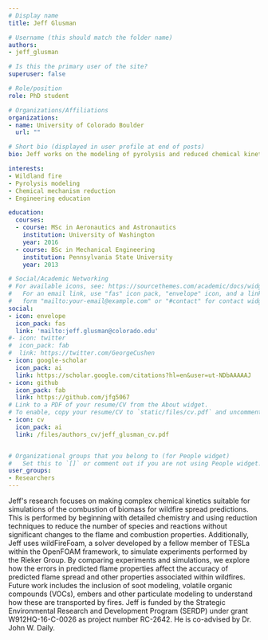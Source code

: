 ```yaml
---
# Display name
title: Jeff Glusman

# Username (this should match the folder name)
authors:
- jeff_glusman

# Is this the primary user of the site?
superuser: false

# Role/position
role: PhD student

# Organizations/Affiliations
organizations:
- name: University of Colorado Boulder
  url: ""

# Short bio (displayed in user profile at end of posts)
bio: Jeff works on the modeling of pyrolysis and reduced chemical kinetics being integrated into the OpenFOAM framework.

interests:
- Wildland fire
- Pyrolysis modeling
- Chemical mechanism reduction
- Engineering education

education:
  courses:
  - course: MSc in Aeronautics and Astronautics
    institution: University of Washington
    year: 2016
  - course: BSc in Mechanical Engineering
    institution: Pennsylvania State University
    year: 2013

# Social/Academic Networking
# For available icons, see: https://sourcethemes.com/academic/docs/widgets/#icons
#   For an email link, use "fas" icon pack, "envelope" icon, and a link in the
#   form "mailto:your-email@example.com" or "#contact" for contact widget.
social:
- icon: envelope
  icon_pack: fas
  link: 'mailto:jeff.glusman@colorado.edu'
#- icon: twitter
#  icon_pack: fab
#  link: https://twitter.com/GeorgeCushen
- icon: google-scholar
  icon_pack: ai
  link: https://scholar.google.com/citations?hl=en&user=ut-NDbAAAAAJ
- icon: github
  icon_pack: fab
  link: https://github.com/jfg5067
# Link to a PDF of your resume/CV from the About widget.
# To enable, copy your resume/CV to `static/files/cv.pdf` and uncomment the lines below.  
- icon: cv
  icon_pack: ai
  link: /files/authors_cv/jeff_glusman_cv.pdf


# Organizational groups that you belong to (for People widget)
#   Set this to `[]` or comment out if you are not using People widget.  
user_groups:
- Researchers
---
```


Jeff's research focuses on making complex chemical kinetics suitable for simulations of the combustion of biomass for wildfire spread predictions. This is performed by beginning with detailed chemistry and using reduction techniques to reduce the number of species and reactions without significant changes to the flame and combustion properties. Additionally, Jeff uses wildFireFoam, a solver developed by a fellow member of TESLa within the OpenFOAM framework, to simulate experiments performed by the Rieker Group. By comparing experiments and simulations, we explore how the errors in predicted flame properties affect the accuracy of predicted flame spread and other properties associated within wildfires. Future work includes the inclusion of soot modeling, volatile organic compounds (VOCs), embers and other particulate modeling to understand how these are transported by fires. Jeff is funded by the Strategic Environmental Research and Development Program (SERDP) under grant W912HQ-16-C-0026 as project number RC-2642. He is co-advised by Dr. John W. Daily.
